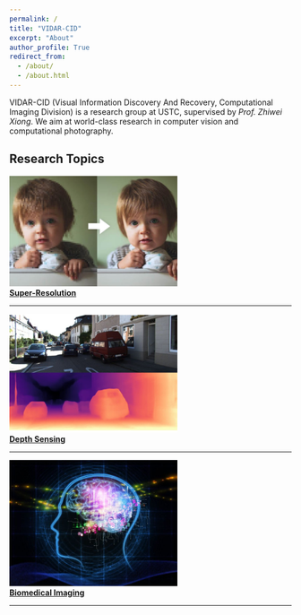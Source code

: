 ```yaml
---
permalink: /
title: "VIDAR-CID"
excerpt: "About"
author_profile: True
redirect_from: 
  - /about/
  - /about.html
---
```


<!-- ## About VIDAR-CID -->

VIDAR-CID (Visual Information Discovery And Recovery, Computational Imaging Division) is a research group at USTC, supervised by *Prof. Zhiwei Xiong*. We aim at world-class research in computer vision and computational photography. 



## Research Topics


<!-- ![Super Resolution]({{ site.baseurl }}/images/topic-sr.jpg)-->
<a href="/super-resolution.html"><img src="/images/topic-sr.jpg"  width="300"></a> <br>
**[Super-Resolution](/super-resolution.html)**


---


<!-- ![Depth Sensing]({{ site.baseurl }}/images/topic-depth.jpg) -->
<a href="/depth-sensing.html"><img src="/images/topic-depth.jpg"  width="300"></a> <br>
**[Depth Sensing](/depth-sensing.html)**


---

<!-- ![Biomedical Imaging]({{ site.baseurl }}/images/topic-biomedical.jpg) -->
<a href="/biomedical-imaging.html"><img src="/images/topic-biomedical.jpg"  width="300"></a> <br>
**[Biomedical Imaging](/biomedical-imaging.html)**


---